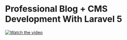 # **Professional Blog + CMS Development With Laravel 5**
[![Watch the video](https://imgur.com/download/7nuukuZ/youtube)](https://www.youtube.com/embed/9NOLopj3cCk)
